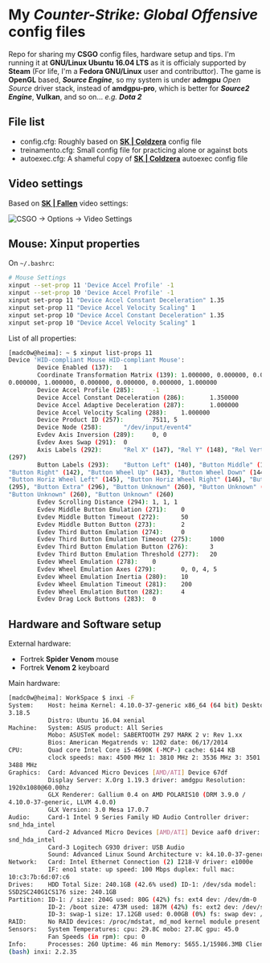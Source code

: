 # My *Counter-Strike: Global Offensive* config files

Repo for sharing my **CSGO** config files, hardware setup and tips. I'm
running it at **GNU/Linux Ubuntu 16.04 LTS** as it is officialy supported by
**Steam** (For life, I'm a **Fedora GNU/Linux** user and contributtor). The
game is **OpenGL** based, _**Source Engine**_, so my system is under __admgpu__ *Open Source*
driver stack, instead of __amdgpu-pro__, which is better for __*Source2 Engine*__,
**Vulkan**, and so on... _e.g. **Dota 2**_

## File list

* config.cfg: Roughly based on [**SK | Coldzera**](https://go.twitch.tv/coldzin) config file
* treinamento.cfg: Small config file for practicing alone or against bots
* autoexec.cfg: A shameful copy of [**SK |
  Coldzera**](https://go.twitch.tv/coldzin) autoexec config file

## Video settings

Based on [**SK | Fallen**](https://go.twitch.tv/gafallen) video settings:

![CSGO -> Options -> Video
Settings](/images/videosettings.jpg)

## Mouse: Xinput properties

On `~/.bashrc`:

```bash
# Mouse Settings
xinput --set-prop 11 'Device Accel Profile' -1
xinput --set-prop 10 'Device Accel Profile' -1
xinput set-prop 11 "Device Accel Constant Deceleration" 1.35
xinput set-prop 11 "Device Accel Velocity Scaling" 1
xinput set-prop 10 "Device Accel Constant Deceleration" 1.35
xinput set-prop 10 "Device Accel Velocity Scaling" 1
```
List of all properties:

```bash
[madc0w@heima]: ~ $ xinput list-props 11
Device 'HID-compliant Mouse HID-compliant Mouse':
        Device Enabled (137):   1
        Coordinate Transformation Matrix (139): 1.000000, 0.000000, 0.000000,
0.000000, 1.000000, 0.000000, 0.000000, 0.000000, 1.000000
        Device Accel Profile (285):     -1
        Device Accel Constant Deceleration (286):       1.350000
        Device Accel Adaptive Deceleration (287):       1.000000
        Device Accel Velocity Scaling (288):    1.000000
        Device Product ID (257):        7511, 5
        Device Node (258):      "/dev/input/event4"
        Evdev Axis Inversion (289):     0, 0
        Evdev Axes Swap (291):  0
        Axis Labels (292):      "Rel X" (147), "Rel Y" (148), "Rel Vert Wheel"
(297)
        Button Labels (293):    "Button Left" (140), "Button Middle" (141),
"Button Right" (142), "Button Wheel Up" (143), "Button Wheel Down" (144),
"Button Horiz Wheel Left" (145), "Button Horiz Wheel Right" (146), "Button Side"
(295), "Button Extra" (296), "Button Unknown" (260), "Button Unknown" (260),
"Button Unknown" (260), "Button Unknown" (260)
        Evdev Scrolling Distance (294): 1, 1, 1
        Evdev Middle Button Emulation (271):    0
        Evdev Middle Button Timeout (272):      50
        Evdev Middle Button Button (273):       2
        Evdev Third Button Emulation (274):     0
        Evdev Third Button Emulation Timeout (275):     1000
        Evdev Third Button Emulation Button (276):      3
        Evdev Third Button Emulation Threshold (277):   20
        Evdev Wheel Emulation (278):    0
        Evdev Wheel Emulation Axes (279):       0, 0, 4, 5
        Evdev Wheel Emulation Inertia (280):    10
        Evdev Wheel Emulation Timeout (281):    200
        Evdev Wheel Emulation Button (282):     4
        Evdev Drag Lock Buttons (283):  0
```

## Hardware and Software setup

External hardware:

* Fortrek **Spider Venom** mouse
* Fortrek **Venom 2** keyboard

Main hardware:

```bash
[madc0w@heima]: WorkSpace $ inxi -F
System:    Host: heima Kernel: 4.10.0-37-generic x86_64 (64 bit) Desktop: Gnome
3.18.5
           Distro: Ubuntu 16.04 xenial
Machine:   System: ASUS product: All Series
           Mobo: ASUSTeK model: SABERTOOTH Z97 MARK 2 v: Rev 1.xx
           Bios: American Megatrends v: 1202 date: 06/17/2014
CPU:       Quad core Intel Core i5-4690K (-MCP-) cache: 6144 KB
           clock speeds: max: 4500 MHz 1: 3810 MHz 2: 3536 MHz 3: 3501 MHz 4:
3488 MHz
Graphics:  Card: Advanced Micro Devices [AMD/ATI] Device 67df
           Display Server: X.Org 1.19.3 driver: amdgpu Resolution:
1920x1080@60.00hz
           GLX Renderer: Gallium 0.4 on AMD POLARIS10 (DRM 3.9.0 /
4.10.0-37-generic, LLVM 4.0.0)
           GLX Version: 3.0 Mesa 17.0.7
Audio:     Card-1 Intel 9 Series Family HD Audio Controller driver:
snd_hda_intel
           Card-2 Advanced Micro Devices [AMD/ATI] Device aaf0 driver:
snd_hda_intel
           Card-3 Logitech G930 driver: USB Audio
           Sound: Advanced Linux Sound Architecture v: k4.10.0-37-generic
Network:   Card: Intel Ethernet Connection (2) I218-V driver: e1000e
           IF: eno1 state: up speed: 100 Mbps duplex: full mac:
10:c3:7b:6d:07:c6
Drives:    HDD Total Size: 240.1GB (42.6% used) ID-1: /dev/sda model:
SSD2SC240G1CS176 size: 240.1GB
Partition: ID-1: / size: 204G used: 80G (42%) fs: ext4 dev: /dev/dm-0
           ID-2: /boot size: 473M used: 187M (42%) fs: ext2 dev: /dev/sda2
           ID-3: swap-1 size: 17.12GB used: 0.00GB (0%) fs: swap dev: /dev/dm-2
RAID:      No RAID devices: /proc/mdstat, md_mod kernel module present
Sensors:   System Temperatures: cpu: 29.8C mobo: 27.8C gpu: 45.0
           Fan Speeds (in rpm): cpu: 0
Info:      Processes: 260 Uptime: 46 min Memory: 5655.1/15986.3MB Client: Shell
(bash) inxi: 2.2.35
```
